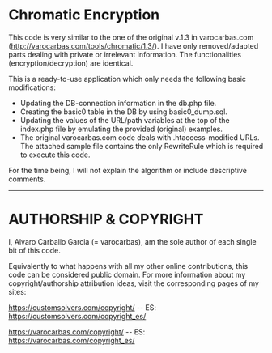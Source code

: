 # Chromatic Encryption

This code is very similar to the one of the original v.1.3 in varocarbas.com (http://varocarbas.com/tools/chromatic/1.3/). I have only 
removed/adapted parts dealing with private or irrelevant information. The functionalities (encryption/decryption) are identical. 

This is a ready-to-use application which only needs the following basic modifications:
- Updating the DB-connection information in the db.php file.
- Creating the basic0 table in the DB by using basic0_dump.sql.
- Updating the values of the URL/path variables at the top of the index.php file by emulating the provided (original) examples.
- The original varocarbas.com code deals with .htaccess-modified URLs. The attached sample file contains the only RewriteRule which is required to execute this code.

For the time being, I will not explain the algorithm or include descriptive comments.

--- 

# AUTHORSHIP & COPYRIGHT
I, Alvaro Carballo Garcia (= varocarbas), am the sole author of each single bit of this code.

Equivalently to what happens with all my other online contributions, this code can be considered public domain. For more information about my copyright/authorship attribution ideas, visit the corresponding pages of my sites:

https://customsolvers.com/copyright/ -- ES: https://customsolvers.com/copyright_es/

https://varocarbas.com/copyright/ -- ES: https://varocarbas.com/copyright_es/
